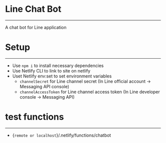 # Line Chat Bot

---

A chat bot for Line application

# Setup

---

- Use `npm i` to install necessary dependencies
- Use Netlify CLI to link to site on netlify
- Uset Netlify env:set to set environment variables
  - `channelSecret` for Line channel secret (In Line official account -> Messaging API console)
  - `channelAccessToken` for Line channel access token (In Line developer console -> Messaging API)

# test functions

---

- {`remote or localhost`}/.netlify/functions/chatbot
